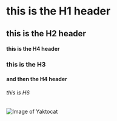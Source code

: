 # this is the H1 header
## this is the H2 header
#### this is the H4 header
### this is the H3   
#### and then the H4 header
###### this is H6
![Image of Yaktocat](https://octodex.github.com/images/yaktocat.png)
